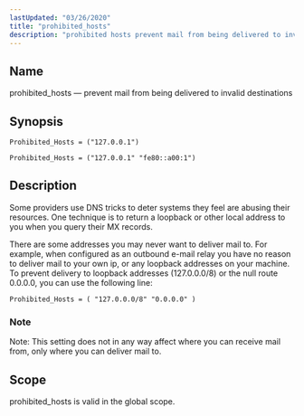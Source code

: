 ```yaml
---
lastUpdated: "03/26/2020"
title: "prohibited_hosts"
description: "prohibited hosts prevent mail from being delivered to invalid destinations Prohibited Hosts 127 0 0 1 Prohibited Hosts 127 0 0 1 fe 80 a 00 1 Some providers use DNS tricks to deter systems they feel are abusing their resources One technique is to return a loopback or other..."
---
```


<a name="conf.ref.prohibited_hosts"></a> 
## Name

prohibited_hosts — prevent mail from being delivered to invalid destinations

## Synopsis

`Prohibited_Hosts = ("127.0.0.1")`

`Prohibited_Hosts = ("127.0.0.1" "fe80::a00:1")`

<a name="idp11061616"></a> 
## Description

Some providers use DNS tricks to deter systems they feel are abusing their resources. One technique is to return a loopback or other local address to you when you query their MX records.

There are some addresses you may never want to deliver mail to. For example, when configured as an outbound e-mail relay you have no reason to deliver mail to your own ip, or any loopback addresses on your machine. To prevent delivery to loopback addresses (127.0.0.0/8) or the null route 0.0.0.0, you can use the following line:

`Prohibited_Hosts = ( "127.0.0.0/8" "0.0.0.0" )`
### Note

Note: This setting does not in any way affect where you can receive mail from, only where you can deliver mail to.

<a name="idp11065824"></a> 
## Scope

prohibited_hosts is valid in the global scope.